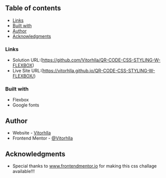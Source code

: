 ## Table of contents
- [Links](#links)
- [Built with](#built-with)
- [Author](#author)
- [Acknowledgments](#acknowledgments)

### Links

- Solution URL:(https://github.com/Vitorhlla/QR-CODE-CSS-STYLING-W-FLEXBOX)
- Live Site URL:(https://vitorhlla.github.io/QR-CODE-CSS-STYLING-W-FLEXBOX/)

### Built with
- Flexbox
- Google fonts

## Author

- Website - [Vitorhlla](https://github.com/Vitorhlla)
- Frontend Mentor - [@Vitorhlla](https://www.frontendmentor.io/profile/Vitorhlla)

## Acknowledgments
- Special thanks to www.frontendmentor.io for making this css challage available!!!
